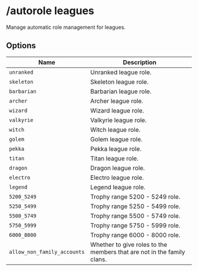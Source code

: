 # /autorole leagues

Manage automatic role management for leagues.

## Options

| Name | Description |
|------|-------------|
| `unranked` | Unranked league role. |
| `skeleton` | Skeleton league role. |
| `barbarian` | Barbarian league role. |
| `archer` | Archer league role. |
| `wizard` | Wizard league role. |
| `valkyrie` | Valkyrie league role. |
| `witch` | Witch league role. |
| `golem` | Golem league role. |
| `pekka` | Pekka league role. |
| `titan` | Titan league role. |
| `dragon` | Dragon league role. |
| `electro` | Electro league role. |
| `legend` | Legend league role. |
| `5200_5249` | Trophy range 5200 - 5249 role. |
| `5250_5499` | Trophy range 5250 - 5499 role. |
| `5500_5749` | Trophy range 5500 - 5749 role. |
| `5750_5999` | Trophy range 5750 - 5999 role. |
| `6000_8000` | Trophy range 6000 - 8000 role. |
| `allow_non_family_accounts` | Whether to give roles to the members that are not in the family clans. |

